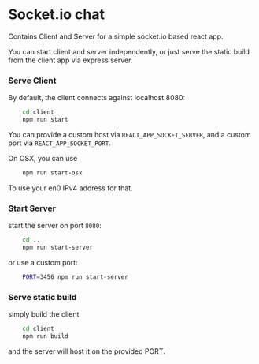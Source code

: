 # Socket.io chat

Contains Client and Server for a simple socket.io based react app.

You can start client and server independently, or just serve the static build from the client app via express server.


### Serve Client
By default, the client connects against localhost:8080:
```bash
    cd client
    npm run start
```

You can provide a custom host via `REACT_APP_SOCKET_SERVER`, and a custom port via `REACT_APP_SOCKET_PORT`.

On OSX, you can use
```bash
    npm run start-osx
```
To use your en0 IPv4 address for that.

### Start Server

start the server on port `8080`:
```bash
    cd ..
    npm run start-server
```

or use a custom port:
```bash
    PORT=3456 npm run start-server
```

### Serve static build

simply build the client
```bash
    cd client
    npm run build
```

and the server will host it on the provided PORT.